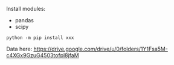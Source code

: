 Install modules:
* pandas
* scipy

`python -m pip install xxx`

Data here: https://drive.google.com/drive/u/0/folders/1Y1Fsa5M-c4XGx9GzuG4503tofpl8jfaM
